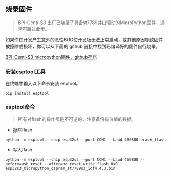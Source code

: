 ## 烧录固件

> BPI-Centi-S3 出厂已烧录了具备st7789并口驱动的MicroPython固件，通常可跳过此步。

如果你在开发产生意外的恶性BUG使开发板无法正常启动，或其他原因导致固件被擦除或损坏，你可以从下面的 github 链接中找到已编译好的固件自行烧录。

[BPI-Centi-S3 micropython固件，github存档](https://github.com/BPI-STEAM/BPI-Centi-S3-Doc/tree/main/micropython_st7789s3_firmware)

### 安装esptool工具

在终端中输入以下命令安装 esptool。

```
pip install esptool
```

### esptool命令

> 所有对flash的操作都是不可逆的，注意备份有价值的数据。

* 擦除flash

```
python -m esptool --chip esp32s3 --port COM1 --baud 460800 erase_flash
```

* 写入flash

```
python -m esptool --chip esp32s3 --port COM1 --baud 460800 --before=usb_reset --after=no_reset write_flash 0x0 esp32s3_micropython_qspram_st7789s3_idf4.4.3.bin
```
